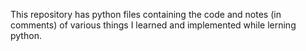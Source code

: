 This repository has python files containing the code and notes (in comments) of various things I learned and implemented while lerning python.
